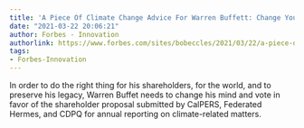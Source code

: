 ```yaml
---
title: 'A Piece Of Climate Change Advice For Warren Buffett: Change Your Vote!'
date: "2021-03-22 20:06:21"
author: Forbes - Innovation
authorlink: https://www.forbes.com/sites/bobeccles/2021/03/22/a-piece-of-climate-change-advice-for-warren-buffett-change-your-vote/
tags:
- Forbes-Innovation
---
```

In order to do the right thing for his shareholders, for the world, and to preserve his legacy, Warren Buffet needs to change his mind and vote in favor of the shareholder proposal submitted by CalPERS, Federated Hermes, and CDPQ for annual reporting on climate-related matters.